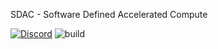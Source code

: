 SDAC - Software Defined Accelerated Compute

[![Discord](https://img.shields.io/discord/1018236355177881630?logo=Join%20Our%20Discord%21&logoColor=7289da&style=for-the-badge)](https://discord.gg/9HS8WCPQ27)
![build](https://img.shields.io/github/actions/workflow/status/xertasi/sdacrepo>/build.yml?branch=main?label=build?logo=github?style=for-the-badge)
